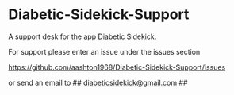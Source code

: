 # Diabetic-Sidekick-Support
A support desk for the app Diabetic Sidekick.

For support please enter an issue under the issues section

https://github.com/aashton1968/Diabetic-Sidekick-Support/issues

or send an email to ## diabeticsidekick@gmail.com ##
